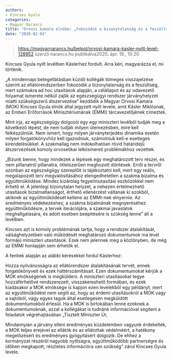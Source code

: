 ```yaml
---
authors: 
- Kincses Gyula
categories: 
- Magyar Narancs
title: "Orvosi kamara elnöke: „Fokozódik a bizonytalanság és a feszültség az ellátórendszerben”"
date: "2020-02-03"
---
```

> https://magyarnarancs.hu/belpol/orvosi-kamara-kasler-nyilt-level-128952
> szerző narancs.hu publikálva2020. ápr. 19., 10:20

Kincses Gyula nyílt levélben Káslerhez fordult. Arra kéri, magyarázza el, mi történik.


„A mindennapi betegellátásban küzdő kollégák tömeges visszajelzése szerint az ellátórendszerben fokozódik a bizonytalanság és a feszültség, mert számukra ad hoc utasítások alapján, a célállapot és az odavezető folyamat ismerete nélkül zajlik az egészségügyi rendszer járványhelyzet miatti szükségszerű átszervezése”  kezdődik a Magyar Orvosi Kamara (MOK) Kincses Gyula elnök által jegyzett nyílt levele, amit Kásler Miklósnak, az Emberi Erőforrások Minisztériumának (EMMI) tárcavezetőjének címeztek.

Mint írja, az egészségügy dolgozói egy  egy miniszteri levélből tudják meg a következő lépést, de nem tudják milyen ütemezésben, mire kell felkészülniük. Nem ismert, hogy milyen járványterjedési dinamika esetén milyen forgatókönyvhöz kell igazodniuk, számolniuk kell-e esetleges kirendelésükkel. A szakmailag nem indokolhatóan rövid határidejű átszervezések komoly orvosetikai  lelkiismereti problémákhoz vezettek.

„Bízunk benne, hogy mindezek a lépések egy meghatározott terv részei, és nem pillanatról pillanatra, ötletszerűen meghozott döntések. Erről a tervről azonban az egészségügy szereplőit is tájékoztatni kell, mert egy reális, megalapozott terv megvalósításához elengedhetetlen a szakma bizalma és együttműködése. Mindez kizárólag fegyelmiutasítási eszközökkel nem érhető el. A jelenlegi bizonytalan helyzet, a nehezen értelmezhető utasítások bizalmatlanságot, érthető ellenérzést váltanak ki azokból, akiknek az együttműködését kellene az EMMI-nek elnyernie. Az eredményes védekezéshez, a szakma bizalmának megnyeréséhez együttműködésre, a tervek iterációjára, a szakmai javaslatok meghallgatására, és adott esetben beépítésére is szükség lenne”  áll a levélben.

Kincses azt is komoly problémának tartja, hogy a rendszer átalakítását, válsághelyzetben való működését meghatározó dokumentumok ma levél formájú miniszteri utasítások. Ezek nem jelennek meg a közlönyben, de még az EMMI honlapján sem érhetők el.

A fentiek alapján az alábbi kérésekkel fordul Káslerhez:

Hozza nyilvánosságra az ellátórendszer átalakításának tervét, ennek forgatókönyveit és ezek háttérszámításait. Ezen dokumentumokat kérjük a MOK elnökségének is megküldeni.
A miniszteri utasításokat tegye hozzáférhetővé rendszerezett, visszakereshető formában, és ezek kiadásakor a MOK elnöksége is kapjon ezen levelekből egy példányt, mert az együttműködést nem segíti az, hogy az érdemi utasításokról a MOK vagy a sajtóból, vagy egyes tagok által esetlegesen megküldött dokumentumokból értesül. Ha a MOK is birtokában lenne ezeknek a dokumentumoknak, azzal a kollégákat is tudnánk információval segíteni a feladatok végrehajtásában
„Tisztelt Miniszter Úr,

Mindannyian a járvány elleni eredményes küzdelemben vagyunk érdekeltek, a MOK teljes erejével az ellátók és az ellátottak védelméért, a hatékony megelőzésért és eredményes gyógyításért dolgozik. De ehhez a kormányzat részéről nagyobb nyíltságra, együttműködőbb partnerségre és időben megkapott, részletes információra van szükség”  zárul Kincses Gyula levele.

